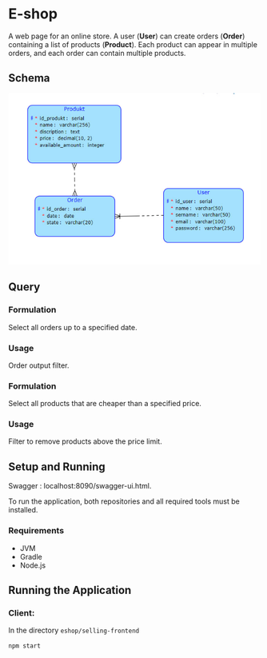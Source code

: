 # E-shop

A web page for an online store. A user (<b>User</b>) can create orders (<b>Order</b>) containing a list of products (<b>Product</b>). Each product can appear in multiple orders, and each order can contain multiple products.

## Schema

![Schema](databaseschema.jpg)

## Query

### Formulation
Select all orders up to a specified date.
### Usage
Order output filter.

### Formulation
Select all products that are cheaper than a specified price.
### Usage
Filter to remove products above the price limit.

## Setup and Running
Swagger : localhost:8090/swagger-ui.html. 

To run the application, both repositories and all required tools must be installed.

### Requirements

 - JVM
 - Gradle
 - Node.js

## Running the Application

### Client: 
In the directory `eshop/selling-frontend`

```bash
npm start

